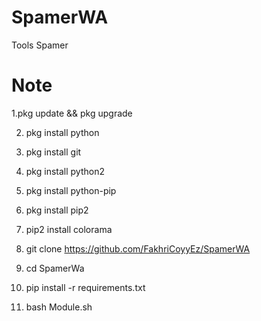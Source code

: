 # SpamerWA
Tools Spamer

# Note

1.pkg update && pkg upgrade

2. pkg install python

3. pkg install git

4. pkg install python2

5. pkg install python-pip

6. pkg install pip2

7. pip2 install colorama 

8. git clone https://github.com/FakhriCoyyEz/SpamerWA

9. cd SpamerWa

10. pip install -r requirements.txt

11. bash Module.sh
